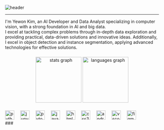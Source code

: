 <div>

  <!--Header-->
  ![header](https://capsule-render.vercel.app/api?type=speech&height=200&fontSize=45&color=gradient&text=Hi-nl-Everyone✨&animation=blinking&fontAlign=30,60&fontAlignY=35,55)

</div>

<div>
  <!--Body-->
  <hr/>
  I'm Yewon Kim, an AI Developer and Data Analyst specializing in computer vision, with a strong foundation in AI and big data. <br/> 
  I excel at tackling complex problems through in-depth data exploration and providing practical, data-driven solutions and innovative ideas. 
  Additionally, I excel in object detection and instance segmentation, applying advanced technologies for effective solutions.

###

  <div align="center">
    <img src="https://github-readme-stats.vercel.app/api?username=HaileysArchives&hide_title=false&hide_rank=false&show_icons=true&include_all_commits=true&count_private=true&disable_animations=false&theme=dracula&locale=en&hide_border=false" height="150" alt="stats graph"  />
    <img src="https://github-readme-stats.vercel.app/api/top-langs?username=HaileysArchives&locale=en&hide_title=false&layout=compact&card_width=320&langs_count=5&theme=dracula&hide_border=false" height="150" alt="languages graph"  />
  </div>
  
  ###
  
  <div align="left">
    <img src="https://cdn.jsdelivr.net/gh/devicons/devicon/icons/python/python-original.svg" height="30" alt="python logo"  />
    <img width="12" />
    <img src="https://cdn.jsdelivr.net/gh/devicons/devicon/icons/jupyter/jupyter-original.svg" height="30" alt="jupyter logo"  />
    <img width="12" />
    <img src="https://cdn.jsdelivr.net/gh/devicons/devicon/icons/pytorch/pytorch-original.svg" height="30" alt="pytorch logo"  />
    <img width="12" />
    <img src="https://cdn.jsdelivr.net/gh/devicons/devicon/icons/java/java-original.svg" height="30" alt="java logo"  />
    <img width="12" />
    <img src="https://cdn.jsdelivr.net/gh/devicons/devicon/icons/html5/html5-original.svg" height="30" alt="html5 logo"  />
    <img width="12" />
    <img src="https://cdn.jsdelivr.net/gh/devicons/devicon/icons/css3/css3-original.svg" height="30" alt="css3 logo"  />
    <img width="12" />
    <img src="https://cdn.jsdelivr.net/gh/devicons/devicon/icons/androidstudio/androidstudio-original.svg" height="30" alt="androidstudio logo"  />
    <img width="12" />
    <img src="https://cdn.jsdelivr.net/gh/devicons/devicon/icons/vscode/vscode-original.svg" height="30" alt="vscode logo"  />
    <img width="12" />
    <img src="https://cdn.jsdelivr.net/gh/devicons/devicon/icons/figma/figma-original.svg" height="30" alt="figma logo"  />
  </div>

</div>
###

<br clear="both">

<!-- <img src="https://raw.githubusercontent.com/HaileysArchives/snake.yml/snake.svg" alt="Snake animation" /> -->
